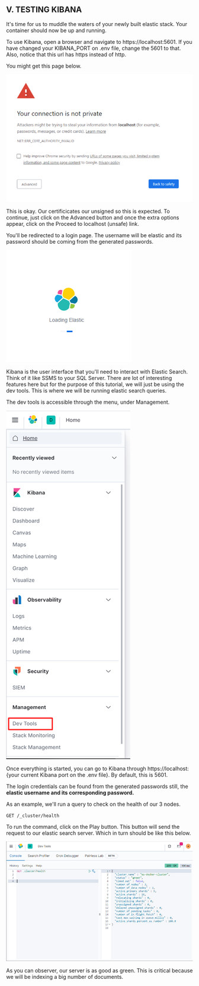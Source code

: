## V. TESTING KIBANA

It's time for us to muddle the waters of your newly built elastic stack. Your container should now be up and running. 

To use Kibana, open a browser and navigate to https://localhost:5601. If you have changed your KIBANA_PORT on .env file, change the 5601 to that. Also, notice that this url has https instead of http.

You might get this page below.

![image: connection-not-private.png](../Images/connection-not-private.png)

This is okay. Our certificicates our unsigned so this is expected. To continue, just click on the Advanced button and once the extra options appear, click on the Proceed to localhost (unsafe) link.

You'll be redirected to a login page. The username will be elastic and its password should be coming from the generated passwords.

![image: kibana-loading.png](../Images/kibana-loading.png)

Kibana is the user interface that you'll need to interact with Elastic Search. Think of it like SSMS to your SQL Server. There are lot of interesting features here but for the purpose of this tutorial, we will just be using the dev tools. This is where we will be running elastic search queries.

The dev tools is accessible through the menu, under Management.

![image: dev-tools.png](../Images/dev-tools.png)

Once everything is started, you can go to Kibana through https://localhost:{your current Kibana port on the .env file}. By default, this is 5601.

The login credentials can be found from the generated passwords still, the **elastic username and its corresponding password.**

As an example, we'll run a query to check on the health of our 3 nodes.

    GET /_cluster/health

To run the command, click on the Play button. This button will send the request to our elastic search server. Which in turn should be like this below.

![image: cluster-health.png](../Images/cluster-health.png)

As you can observer, our server is as good as green. This is critical because we will be indexing a big number of documents.
